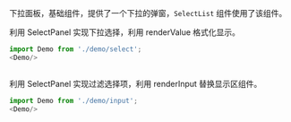 下拉面板，基础组件，提供了一个下拉的弹窗，`SelectList` 组件使用了该组件。

利用 SelectPanel 实现下拉选择，利用 renderValue 格式化显示。
```js
import Demo from './demo/select';
<Demo/>
```

```js { "static":true,"file": "../demo/select/index.tsx" }
```

利用 SelectPanel 实现过滤选择项，利用 renderInput 替换显示区组件。
```js
import Demo from './demo/input';
<Demo/>
```

```js { "static":true,"file": "../demo/input/index.tsx" }
```
